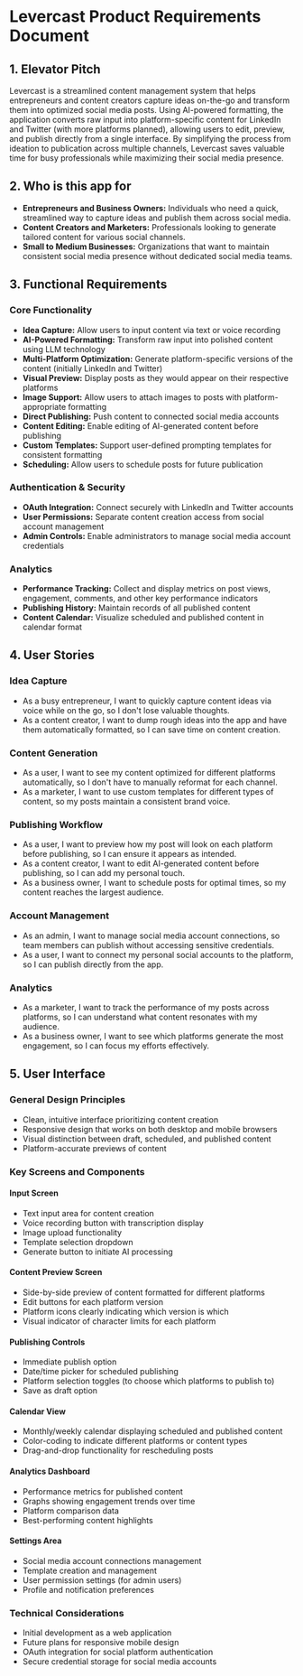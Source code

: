 # Levercast Product Requirements Document

## 1. Elevator Pitch

Levercast is a streamlined content management system that helps entrepreneurs and content creators capture ideas on-the-go and transform them into optimized social media posts. Using AI-powered formatting, the application converts raw input into platform-specific content for LinkedIn and Twitter (with more platforms planned), allowing users to edit, preview, and publish directly from a single interface. By simplifying the process from ideation to publication across multiple channels, Levercast saves valuable time for busy professionals while maximizing their social media presence.

## 2. Who is this app for

- **Entrepreneurs and Business Owners:** Individuals who need a quick, streamlined way to capture ideas and publish them across social media.
- **Content Creators and Marketers:** Professionals looking to generate tailored content for various social channels.
- **Small to Medium Businesses:** Organizations that want to maintain consistent social media presence without dedicated social media teams.

## 3. Functional Requirements

### Core Functionality
- **Idea Capture:** Allow users to input content via text or voice recording
- **AI-Powered Formatting:** Transform raw input into polished content using LLM technology
- **Multi-Platform Optimization:** Generate platform-specific versions of the content (initially LinkedIn and Twitter)
- **Visual Preview:** Display posts as they would appear on their respective platforms
- **Image Support:** Allow users to attach images to posts with platform-appropriate formatting
- **Direct Publishing:** Push content to connected social media accounts
- **Content Editing:** Enable editing of AI-generated content before publishing
- **Custom Templates:** Support user-defined prompting templates for consistent formatting
- **Scheduling:** Allow users to schedule posts for future publication

### Authentication & Security
- **OAuth Integration:** Connect securely with LinkedIn and Twitter accounts
- **User Permissions:** Separate content creation access from social account management
- **Admin Controls:** Enable administrators to manage social media account credentials

### Analytics
- **Performance Tracking:** Collect and display metrics on post views, engagement, comments, and other key performance indicators
- **Publishing History:** Maintain records of all published content
- **Content Calendar:** Visualize scheduled and published content in calendar format

## 4. User Stories

### Idea Capture
- As a busy entrepreneur, I want to quickly capture content ideas via voice while on the go, so I don't lose valuable thoughts.
- As a content creator, I want to dump rough ideas into the app and have them automatically formatted, so I can save time on content creation.

### Content Generation
- As a user, I want to see my content optimized for different platforms automatically, so I don't have to manually reformat for each channel.
- As a marketer, I want to use custom templates for different types of content, so my posts maintain a consistent brand voice.

### Publishing Workflow
- As a user, I want to preview how my post will look on each platform before publishing, so I can ensure it appears as intended.
- As a content creator, I want to edit AI-generated content before publishing, so I can add my personal touch.
- As a business owner, I want to schedule posts for optimal times, so my content reaches the largest audience.

### Account Management
- As an admin, I want to manage social media account connections, so team members can publish without accessing sensitive credentials.
- As a user, I want to connect my personal social accounts to the platform, so I can publish directly from the app.

### Analytics
- As a marketer, I want to track the performance of my posts across platforms, so I can understand what content resonates with my audience.
- As a business owner, I want to see which platforms generate the most engagement, so I can focus my efforts effectively.

## 5. User Interface

### General Design Principles
- Clean, intuitive interface prioritizing content creation
- Responsive design that works on both desktop and mobile browsers
- Visual distinction between draft, scheduled, and published content
- Platform-accurate previews of content

### Key Screens and Components

#### Input Screen
- Text input area for content creation
- Voice recording button with transcription display
- Image upload functionality
- Template selection dropdown
- Generate button to initiate AI processing

#### Content Preview Screen
- Side-by-side preview of content formatted for different platforms
- Edit buttons for each platform version
- Platform icons clearly indicating which version is which
- Visual indicator of character limits for each platform

#### Publishing Controls
- Immediate publish option
- Date/time picker for scheduled publishing
- Platform selection toggles (to choose which platforms to publish to)
- Save as draft option

#### Calendar View
- Monthly/weekly calendar displaying scheduled and published content
- Color-coding to indicate different platforms or content types
- Drag-and-drop functionality for rescheduling posts

#### Analytics Dashboard
- Performance metrics for published content
- Graphs showing engagement trends over time
- Platform comparison data
- Best-performing content highlights

#### Settings Area
- Social media account connections management
- Template creation and management
- User permission settings (for admin users)
- Profile and notification preferences

### Technical Considerations
- Initial development as a web application
- Future plans for responsive mobile design
- OAuth integration for social platform authentication
- Secure credential storage for social media accounts